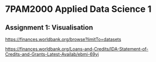# 7PAM2000 Applied Data Science 1
## Assignment 1: Visualisation


https://finances.worldbank.org/browse?limitTo=datasets

https://finances.worldbank.org/Loans-and-Credits/IDA-Statement-of-Credits-and-Grants-Latest-Availab/ebmi-69yj

